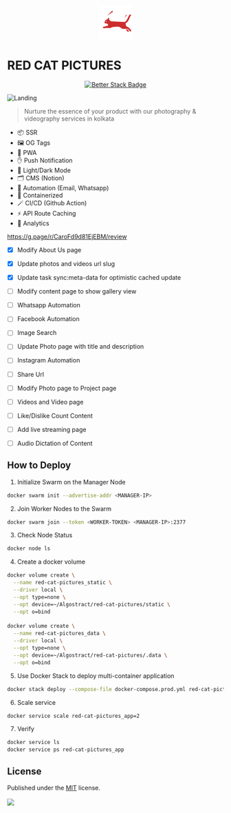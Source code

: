 <p align="center">
  <img src="./public/logo-light.png" lt="Logo" width="80" />
<p>

# RED CAT PICTURES

<p align="center">
  <a href="https://redcatpictures.betteruptime.com">
    <img src="https://uptime.betterstack.com/status-badges/v3/monitor/10v2y.svg" alt="Better Stack Badge">
  </a>
</p>

![Landing](public/previews/landing.webp)

> Nurture the essence of your product with our photography & videography services in kolkata

- 📦 SSR
- 🖼️ OG Tags
- 🚀 PWA
- ✋ Push Notification
- 🌙 Light/Dark Mode
- 🗂️ CMS (Notion)
- 🤖 Automation (Email, Whatsapp)
- 🐋 Containerized
- 🪄 CI/CD (Github Action)
- ⚡️ API Route Caching
- 📐 Analytics

https://g.page/r/CaroFd9d81EjEBM/review

- [x] Modify About Us page
- [x] Update photos and videos url slug
- [x] Update task sync:meta-data for optimistic cached update

- [ ] Modify content page to show gallery view
- [ ] Whatsapp Automation

- [ ] Facebook Automation
- [ ] Image Search
- [ ] Update Photo page with title and description
- [ ] Instagram Automation
- [ ] Share Url
- [ ] Modify Photo page to Project page
- [ ] Videos and Video page
- [ ] Like/Dislike Count Content
- [ ] Add live streaming page
- [ ] Audio Dictation of Content

## How to Deploy

1. Initialize Swarm on the Manager Node

```bash
docker swarm init --advertise-addr <MANAGER-IP>
```

2. Join Worker Nodes to the Swarm

```bash
docker swarm join --token <WORKER-TOKEN> <MANAGER-IP>:2377
```

3. Check Node Status

```bash
docker node ls
```

4. Create a docker volume

```bash
docker volume create \
  --name red-cat-pictures_static \
  --driver local \
  --opt type=none \
  --opt device=~/Algostract/red-cat-pictures/static \
  --opt o=bind

docker volume create \
  --name red-cat-pictures_data \
  --driver local \
  --opt type=none \
  --opt device=~/Algostract/red-cat-pictures/.data \
  --opt o=bind
```

5. Use Docker Stack to deploy multi-container application

```bash
docker stack deploy --compose-file docker-compose.prod.yml red-cat-pictures
```

6. Scale service

```bash
docker service scale red-cat-pictures_app=2
```

7. Verify

```bash
docker service ls
docker service ps red-cat-pictures_app
```

## License

Published under the [MIT](https://github.com/Algostract/red-cat-pictures/blob/main/LICENSE) license.
<br><br>
<a href="https://github.com/Algostract/red-cat-pictures/graphs/contributors">
<img src="https://contrib.rocks/image?repo=Algostract/red-cat-pictures" />
</a>
